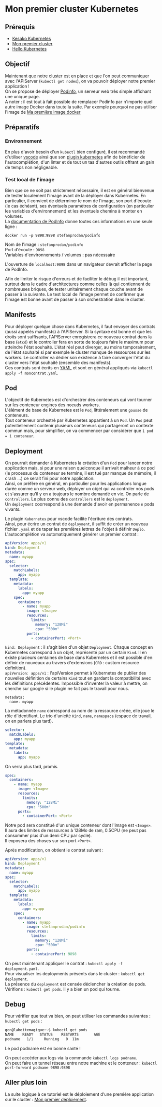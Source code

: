 # Mon premier cluster Kubernetes

## Prérequis

- [Kesako Kubernetes](../kesako/)
- [Mon premier cluster](../premiercluster/)
- [Hello Kubernetes](../hello/)

## Objectif

Maintenant que notre cluster est en place et que l'on peut communiquer avec l'APIServer (`kubectl get nodes`), on va pouvoir déployer notre premier application !  
On se propose de déployer [Podinfo](https://github.com/stefanprodan/podinfo), un serveur web très simple affichant une unique page.  
A noter : il est tout à fait possible de remplacer Podinfo par n'importe quel autre image Docker dans toute la suite. Par exemple pourquoi ne pas utiliser l'image de [Ma première image docker](../../docker/creer-image/)

## Préparatifs

### Environnement

En plus d'avoir besoin d'un `kubectl` bien configuré, il est recommandé d'utiliser [vscode](https://code.visualstudio.com/) ainsi que son [plugin kubernetes](https://marketplace.visualstudio.com/items?itemName=ms-kubernetes-tools.vscode-kubernetes-tools) afin de bénéficier de l'autocomplétion, d'un linter et de tout un tas d'autres outils offrant un gain de temps non négligeable.

### Test local de l'image

Bien que ce ne soit pas strictement nécessaire, il est en général bienvenue de tester localement l'image avant de la déployer dans Kubernetes. En particulier, il convient de déterminer le nom de l'image, son port d'écoute (le cas échéant), ses éventuels paramètres de configuration (en particulier les variables d'environnement) et les éventuels chemins à monter en volumes.  
La [documentation de PodInfo](https://github.com/stefanprodan/podinfo#docker) donne toutes ces informations en une seule ligne :

```
docker run -p 9898:9898 stefanprodan/podinfo
```

Nom de l'image : `stefanprodan/podinfo`  
Port d'écoute : `9898`  
Variables d'environnements / volumes : pas nécessaire

L'ouverture de `localhost:9898` dans un navigateur devrait afficher la page de PodInfo.

Afin de limiter le risque d'erreurs et de faciliter le débug il est important, surtout dans le cadre d'architectures comme celles là qui contiennent de nombreuses briques, de tester unitairement chaque couche avant de passer à la suivante. Le test local de l'image permet de confirmer que l'image est bonne avant de passer à son orchestration dans le cluster.

## Manifests

Pour déployer quelque chose dans Kubernetes, il faut envoyer des contrats (aussi appelés manifests) à l'APIServer. Si la syntaxe est bonne et que les droits sont suffisants, l'APIServer enregistrera ce nouveau contrat dans la base (`etcd`) et le controller fera en sorte de toujours faire le maximum pour atteindre l'état souhaité. L'état réel peut diverger, au moins temporairement, de l'état souhaité si par exemple le cluster manque de ressources sur les workers. Le controller va dédier son existence à faire converger l'état du cluster vers l'état souhaité (ensemble des manifests).  
Ces contrats sont écrits en [YAML](https://yaml.org/) et sont en général appliqués via `kubectl apply -f moncontrat.yaml`.

## Pod

L'objectif de Kubernetes est d'orchestrer des conteneurs qui vont tourner sur les conteneur engines des noeuds workers.  
L'élément de base de Kubernetes est le `Pod`, littéralement une `gousse` de conteneurs.  
Tout conteneur orchestré par Kubernetes appartient à un `Pod`. Un `Pod` peut potentiellement contenir plusieurs conteneurs qui partageront un contexte commun mais, pour simplifier, on va commencer par considérer que `1 pod = 1 conteneur`.

## Deployment

On pourrait demander à Kubernetes la création d'un `Pod` pour lancer notre application mais, si pour une raison quelconque il arrivait malheur à ce pod (le processus du conteneur se termine, il est tué par manque de mémoire, il crash ...) ce serait fini pour notre application.  
Ainsi, on préfère en général, en particulier pour les applications longue durée comme un serveur web, déployer un objet qui va controler nos pods et s'assurer qu'il y en a toujours le nombre demandé en vie. On parle de `controllers`. Le plus connu des `controllers` est le `deployment`.  
Un `deployment` coorrespond à une demande d'avoir en permanence `n` pods vivants.

Le plugin `Kubernetes` pour vscode facilite l'écriture des contrats.  
Ainsi, pour écrire un contrat de `deployment`, il suffit de créer un nouveau fichier `.yaml` et de taper les premières lettres de l'objet à définir `Deplo`. L'autocomplétion va automatiquement générer un premier contrat :

```yaml
apiVersion: apps/v1
kind: Deployment
metadata:
  name: myapp
spec:
  selector:
    matchLabels:
      app: myapp
  template:
    metadata:
      labels:
        app: myapp
    spec:
      containers:
        - name: myapp
          image: <Image>
          resources:
            limits:
              memory: "128Mi"
              cpu: "500m"
          ports:
            - containerPort: <Port>
```

`kind: Deployment` : il s'agit bien d'un objet `Deployment`. Chaque concept en Kubernetes correspond à un objet, représenté par un certain `Kind`. Il en existe plusieurs centaines de base dans Kubernetes et il est possible d'en définir de nouveaux au travers d'extensions (`CRD` : custom resource definition).  
`apiVersion: apps/v1` : l'apiVersion permet à Kubernetes de publier des nouvelles définition de certains `Kind` tout en gardant la compatibilité avec les définitions précédentes. Impossible d'inventer la valeur à mettre, on cherche sur google si le plugin ne fait pas le travail pour nous.

```
metadata:
  name: myapp
```

La métadonnée `name` correspond au nom de la ressource créée, elle joue le rôle d'identifiant. Le trio d'unicité `Kind`, `name`, `namespace` (espace de travail, on en parlera plus tard).

```yaml
selector:
  matchLabels:
    app: myapp
template:
  metadata:
    labels:
      app: myapp
```

On verra plus tard, promis.

```yaml
spec:
  containers:
    - name: myapp
      image: <Image>
      resources:
        limits:
          memory: "128Mi"
          cpu: "500m"
      ports:
        - containerPort: <Port>
```

Notre pod sera constitué d'un unique conteneur dont l'image est `<Image>`.  
Il aura des limites de ressources à 128Mo de ram, 0.5CPU (ne peut pas consommer plus d'un demi CPU par cycle).  
Il exposera des choses sur son port `<Port>`.

Après modification, on obtient le contrat suivant :

```yaml
apiVersion: apps/v1
kind: Deployment
metadata:
  name: myapp
spec:
  selector:
    matchLabels:
      app: myapp
  template:
    metadata:
      labels:
        app: myapp
    spec:
      containers:
        - name: myapp
          image: stefanprodan/podinfo
          resources:
            limits:
              memory: "128Mi"
              cpu: "500m"
          ports:
            - containerPort: 9898
```

On peut maintenant appliquer le contrat : `kubectl apply -f deployment.yaml`.  
Pour visualiser les deployments présents dans le cluster : `kubectl get deployment`.  
La présence du `deployment` est censée déclencher la création de pods. Vérifions : `kubectl get pods`. Il y a bien un pod qui tourne.

## Debug

Pour vérifier que tout va bien, on peut utiliser les commandes suivantes :  
`kubectl get pods` :

```sh
gon@laboitemagique:~$ kubectl get pods
NAME    READY   STATUS    RESTARTS       AGE
podname   1/1     Running   0  11m
```

Le pod podname est en bonne santé !

On peut accéder aux logs via la commande `kubectl logs podname`.  
On peut faire un tunnel réseau entre notre machine et le conteneur : `kubectl port-forward podname 9898:9898`

## Aller plus loin

La suite logique à ce tutoriel est le déploiement d'une première application sur le cluster : [Mon premier déploiement](../).
